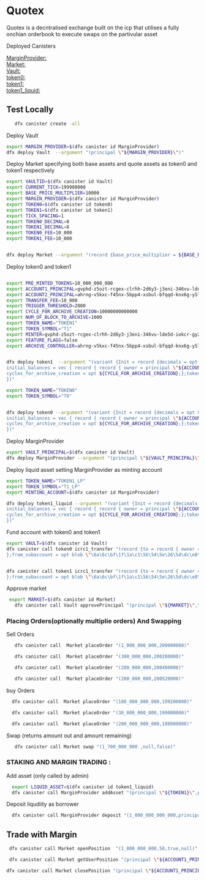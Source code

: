 # Quotex

Quotex is a decntralised exchange built on the icp that utilises a fully onchian orderbook to execute swaps on the partivular asset

Deployed Canisters

[MarginProvider:](https://a4gq6-oaaaa-aaaab-qaa4q-cai.raw.icp0.io/?id=aid6k-6qaaa-aaaag-qkfdq-cai)<br>
[Market:](https://a4gq6-oaaaa-aaaab-qaa4q-cai.raw.icp0.io/?id=bzjav-gyaaa-aaaag-qkfga-cai)<br>
[Vault:](https://a4gq6-oaaaa-aaaab-qaa4q-cai.raw.icp0.io/?id=abavw-iyaaa-aaaag-qkfca-cai)<br>
[token0:](https://a4gq6-oaaaa-aaaab-qaa4q-cai.raw.icp0.io/?id=bfn2e-ryaaa-aaaag-qkfea-cai)<br>
[token1:](https://a4gq6-oaaaa-aaaab-qaa4q-cai.raw.icp0.io/?id=blpxm-kiaaa-aaaag-qkffa-cai) <br>
[token1_liquid:](https://a4gq6-oaaaa-aaaab-qaa4q-cai.raw.icp0.io/?id=bxln5-5iaaa-aaaag-qkfha-cai)<br>

## Test Locally

```bash
   dfx canister create -all
```

Deploy Vault

```bash
export MARGIN_PROVIDER=$(dfx canister id MarginProvider)
dfx deploy Vault  --argument "(principal \"${MARGIN_PROVIDER}\")"
```

Deploy Market specifying both base assets and quote assets as token0 and token1 respectively

```bash
export VAULTID=$(dfx canister id Vault)
export CURRENT_TICK=199900000
export BASE_PRICE_MULTIPLIER=10000
export MARGIN_PROVIDER=$(dfx canister id MarginProvider)
export TOKEN0=$(dfx canister id token0)
export TOKEN1=$(dfx canister id token1)
export TICK_SPACING=1
export TOKEN0_DECIMAL=8
export TOKEN1_DECIMAL=8
export TOKEN0_FEE=10_000
export TOKEN1_FEE=10_000


dfx deploy Market --argument "(record {base_price_multiplier = ${BASE_PRICE_MULTIPLIER};margin_provider = principal \"${MARGIN_PROVIDER}\";tick_spacing = ${TICK_SPACING};token0 = principal \"${TOKEN0}\";token1 = principal \"${TOKEN1}\";token1_decimal = ${TOKEN1_DECIMAL} ;token0_decimal= ${TOKEN0_DECIMAL}; token1_fee = ${TOKEN1_FEE} ; token0_fee = ${TOKEN0_FEE} },principal \"${VAULTID}\",${CURRENT_TICK})"

```

Deploy token0 and token1

```bash

export PRE_MINTED_TOKENS=10_000_000_000
export ACCOUNT1_PRINCIPAL=gvphd-z5ozt-rcgex-clrhh-2d6y3-j3eni-346vu-lde5d-iokcr-gy2ad-5qe
export ACCOUNT2_PRINCIPAL=ahrng-v5kxc-f45nx-5bpp4-xsbul-bfqqd-knx6g-y5lcx-qroyz-c5wxd-dqe
export TRANSFER_FEE=10_000
export TRIGGER_THRESHOLD=2000
export CYCLE_FOR_ARCHIVE_CREATION=10000000000000
export NUM_OF_BLOCK_TO_ARCHIVE=1000
export TOKEN_NAME="TOKEN1"
export TOKEN_SYMBOL="T1"
export MINTER=gvphd-z5ozt-rcgex-clrhh-2d6y3-j3eni-346vu-lde5d-iokcr-gy2ad-5qe
export FEATURE_FLAGS=false
export ARCHIVE_CONTROLLER=ahrng-v5kxc-f45nx-5bpp4-xsbul-bfqqd-knx6g-y5lcx-qroyz-c5wxd-dqe


dfx deploy token1  --argument "(variant {Init = record {decimals = opt 8;token_symbol = \"${TOKEN_SYMBOL}\";transfer_fee = ${TRANSFER_FEE};metadata = vec {};minting_account = record { owner = principal \"${ACCOUNT1_PRINCIPAL}\" ; subaccount = opt blob \"\6a\6c\bf\1f\1a\c1\56\54\5e\26\5d\dc\e8\d9\36\9d\ea\05\5b\e9\45\ba\14\27\ce\4c\89\67\45\29\55\d0\"};
initial_balances = vec { record { record { owner = principal \"${ACCOUNT2_PRINCIPAL}\" ; subaccount = opt blob \"\fc\21\22\4f\64\a0\3f\64\4c\41\6a\c6\2a\94\7e\7a\a5\bc\5f\d1\bf\90\08\d2\77\cd\b4\7c\73\6d\7f\69\" ;}; ${PRE_MINTED_TOKENS}; }; };archive_options = record {num_blocks_to_archive = ${NUM_OF_BLOCK_TO_ARCHIVE};trigger_threshold = ${TRIGGER_THRESHOLD};controller_id = principal \"${ARCHIVE_CONTROLLER}\";
cycles_for_archive_creation = opt ${CYCLE_FOR_ARCHIVE_CREATION};};token_name = \"${TOKEN_NAME}\";feature_flags = opt record{icrc2 = ${FEATURE_FLAGS}};}
})"

```

```bash
export TOKEN_NAME="TOKEN0"
export TOKEN_SYMBOL="T0"


dfx deploy token0 --argument "(variant {Init = record {decimals = opt 8;token_symbol = \"${TOKEN_SYMBOL}\";transfer_fee = ${TRANSFER_FEE};metadata = vec {};minting_account = record { owner = principal \"${ACCOUNT1_PRINCIPAL}\" ; subaccount = opt blob \"\6a\6c\bf\1f\1a\c1\56\54\5e\26\5d\dc\e8\d9\36\9d\ea\05\5b\e9\45\ba\14\27\ce\4c\89\67\45\29\55\d0\"};
initial_balances = vec { record { record { owner = principal \"${ACCOUNT2_PRINCIPAL}\" ; subaccount = opt blob \"\fc\21\22\4f\64\a0\3f\64\4c\41\6a\c6\2a\94\7e\7a\a5\bc\5f\d1\bf\90\08\d2\77\cd\b4\7c\73\6d\7f\69\" ;}; ${PRE_MINTED_TOKENS}; }; };archive_options = record {num_blocks_to_archive = ${NUM_OF_BLOCK_TO_ARCHIVE};trigger_threshold = ${TRIGGER_THRESHOLD};controller_id = principal \"${ARCHIVE_CONTROLLER}\";
cycles_for_archive_creation = opt ${CYCLE_FOR_ARCHIVE_CREATION};};token_name = \"${TOKEN_NAME}\";feature_flags = opt record{icrc2 = ${FEATURE_FLAGS}};}
})"

```

Deploy MarginProvider

```bash
export VAULT_PRINCIPAL=$(dfx canister id Vault)
dfx deploy MarginProvider --argument "(principal \"${VAULT_PRINCIPAL}\")"
```

Deploy liquid asset setting MarginProvider as minting account

```bash
export TOKEN_NAME="TOKEN1_LP"
export TOKEN_SYMBOL="T1_LP"
export MINTING_ACCOUNT=$(dfx canister id MarginProvider)

dfx deploy token1_liquid --argument "(variant {Init = record {decimals = opt 8;token_symbol = \"${TOKEN_SYMBOL}\";transfer_fee = ${TRANSFER_FEE};metadata = vec {};minting_account = record { owner = principal \"${MINTING_ACCOUNT}\";};
initial_balances = vec { record { record { owner = principal \"${ACCOUNT2_PRINCIPAL}\" ; subaccount = opt blob \"\fc\21\22\4f\64\a0\3f\64\4c\41\6a\c6\2a\94\7e\7a\a5\bc\5f\d1\bf\90\08\d2\77\cd\b4\7c\73\6d\7f\69\" ;}; 0 ; }; };archive_options = record {num_blocks_to_archive = ${NUM_OF_BLOCK_TO_ARCHIVE};trigger_threshold = ${TRIGGER_THRESHOLD};controller_id = principal \"${ARCHIVE_CONTROLLER}\";
cycles_for_archive_creation = opt ${CYCLE_FOR_ARCHIVE_CREATION};};token_name = \"${TOKEN_NAME}\";feature_flags = opt record{icrc2 = ${FEATURE_FLAGS}};}
})"

```

Fund account with token0 and token1

```bash
export VAULT=$(dfx canister id Vault)
dfx canister call token0 icrc1_transfer "(record {to = record { owner = principal \"${VAULT}\" ; subaccount = opt blob \"\6a\6c\bf\1f\1a\c1\56\54\5e\26\5d\dc\e8\d9\36\9d\ea\05\5b\e9\45\ba\14\27\ce\4c\89\67\45\29\55\d0\" ;
};from_subaccount = opt blob \"\6a\6c\bf\1f\1a\c1\56\54\5e\26\5d\dc\e8\d9\36\9d\ea\05\5b\e9\45\ba\14\27\ce\4c\89\67\45\29\55\d0\";amount = 10_000_000_000_000; })"


dfx canister call token1 icrc1_transfer "(record {to = record { owner = principal \"${VAULT}\" ; subaccount = opt blob \"\6a\6c\bf\1f\1a\c1\56\54\5e\26\5d\dc\e8\d9\36\9d\ea\05\5b\e9\45\ba\14\27\ce\4c\89\67\45\29\55\d0\" ;
};from_subaccount = opt blob \"\6a\6c\bf\1f\1a\c1\56\54\5e\26\5d\dc\e8\d9\36\9d\ea\05\5b\e9\45\ba\14\27\ce\4c\89\67\45\29\55\d0\";amount = 1_000_000_000_000_000_000; })"

```

Approve market

```bash
 export MARKET=$(dfx canister id Market)
   dfx canister call Vault approvePrincipal "(principal \"${MARKET}\",true)"
```

### Placing Orders(optionally multiplie orders) And Swapping

Sell Orders

```bash
   dfx canister call  Market placeOrder "(1_000_000_000,200000000)"

   dfx canister call  Market placeOrder "(300_000_000,200200000)"

   dfx canister call  Market placeOrder "(200_000_000,200400000)"

   dfx canister call  Market placeOrder "(200_000_000,200520000)"

```

buy Orders

```bash
  dfx canister call  Market placeOrder "(100_000_000_000,199200000)"

  dfx canister call  Market placeOrder "(30_000_000_000,199000000)"

  dfx canister call  Market placeOrder "(200_000_000_000,198000000)"
```

Swap (returns amount out and amount remaining)

```bash
   dfx canister call Market swap "(1_700_000_000 ,null,false)"
```

### STAKING AND MARGIN TRADING :

Add asset (only called by admin)

```bash
  export LIQUID_ASSET=$(dfx canister id token1_liquid)
  dfx canister call MarginProvider addAsset "(principal \"${TOKEN1}\",principal \"${LIQUID_ASSET}\")"
```

Deposit liqudiity as borrower

```bash
  dfx canister call MarginProvider deposit "(1_000_000_000_000,principal \"${TOKEN1}\")"
```

## Trade with Margin

```bash
 dfx canister call Market openPosition  "(1_000_000_000,50,true,null)"

 dfx canister call Market getUserPosition "(principal \"${ACCOUNT1_PRINCIPAL}\")"

dfx canister call Market closePosition "(principal \"${ACCOUNT1_PRINCIPAL}\")"

```
